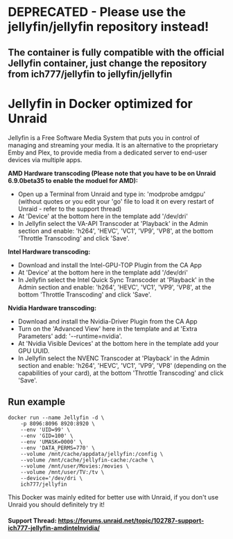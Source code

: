 # DEPRECATED - Please use the jellyfin/jellyfin repository instead!
## The container is fully compatible with the official Jellyfin container, just change the repository from ich777/jellyfin to jellyfin/jellyfin

# Jellyfin in Docker optimized for Unraid
Jellyfin is a Free Software Media System that puts you in control of managing and streaming your media. It is an alternative to the proprietary Emby and Plex, to provide media from a dedicated server to end-user devices via multiple apps.

**AMD Hardware transcoding (Please note that you have to be on Unraid 6.9.0beta35 to enable the moduel for AMD):**
- Open up a Terminal from Unraid and type in: 'modprobe amdgpu' (without quotes or you edit your 'go' file to load it on every restart of Unraid - refer to the support thread)
- At 'Device' at the bottom here in the template add '/dev/dri'
- In Jellyfin select the VA-API Transcoder at 'Playback' in the Admin section and enable: 'h264', 'HEVC', 'VC1', 'VP9', 'VP8', at the bottom 'Throttle Transcoding' and click 'Save'.

**Intel Hardware transcoding:**
- Download and install the Intel-GPU-TOP Plugin from the CA App
- At 'Device' at the bottom here in the template add '/dev/dri'
- In Jellyfin select the Intel Quick Sync Transcoder at 'Playback' in the Admin section and enable: 'h264', 'HEVC', 'VC1', 'VP9', 'VP8', at the bottom 'Throttle Transcoding' and click 'Save'.

**Nvidia Hardware transcoding:**
- Download and install the Nvidia-Driver Plugin from the CA App
- Turn on the 'Advanced View' here in the template and at 'Extra Parameters' add: '--runtime=nvidia'.
- At 'Nvidia Visible Devices' at the bottom here in the template add your GPU UUID.
- In Jellyfin select the NVENC Transcoder at 'Playback' in the Admin section and enable: 'h264', 'HEVC', 'VC1', 'VP9', 'VP8' (depending on the capabilities of your card), at the bottom 'Throttle Transcoding' and click 'Save'.

## Run example
```
docker run --name Jellyfin -d \
    -p 8096:8096 8920:8920 \
    --env 'UID=99' \
    --env 'GID=100' \
    --env 'UMASK=0000' \
    --env 'DATA_PERMS=770' \
    --volume /mnt/cache/appdata/jellyfin:/config \
    --volume /mnt/cache/jellyfin-cache:/cache \
    --volume /mnt/user/Movies:/movies \
    --volume /mnt/user/TV:/tv \
    --device='/dev/dri \
	ich777/jellyfin
```

This Docker was mainly edited for better use with Unraid, if you don't use Unraid you should definitely try it!
 
#### Support Thread: https://forums.unraid.net/topic/102787-support-ich777-jellyfin-amdintelnvidia/